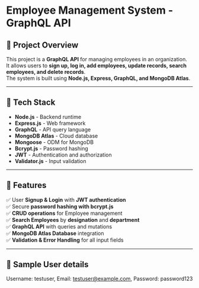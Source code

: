 # Employee Management System - GraphQL API

## 📌 Project Overview
This project is a **GraphQL API** for managing employees in an organization.  
It allows users to **sign up, log in, add employees, update records, search employees, and delete records**.  
The system is built using **Node.js, Express, GraphQL, and MongoDB Atlas**.

---

## 📌 Tech Stack
- **Node.js** - Backend runtime
- **Express.js** - Web framework
- **GraphQL** - API query language
- **MongoDB Atlas** - Cloud database
- **Mongoose** - ODM for MongoDB
- **Bcrypt.js** - Password hashing
- **JWT** - Authentication and authorization
- **Validator.js** - Input validation

---

## 📌 Features
✅ User **Signup & Login** with **JWT authentication**  
✅ Secure **password hashing with bcrypt.js**  
✅ **CRUD operations** for Employee management  
✅ **Search Employees** by **designation** and **department**  
✅ **GraphQL API** with queries and mutations  
✅ **MongoDB Atlas Database** integration  
✅ **Validation & Error Handling** for all input fields  
  

---
## 📌 Sample User details

Username:	testuser,
Email:	testuser@example.com,
Password:	password123






